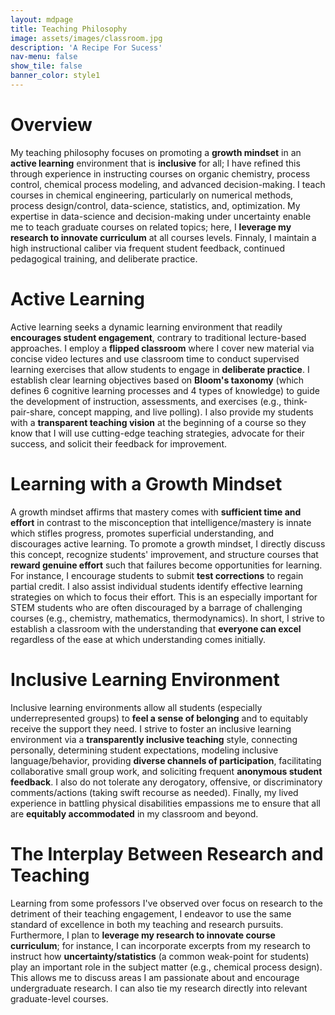 ```yaml
---
layout: mdpage
title: Teaching Philosophy
image: assets/images/classroom.jpg
description: 'A Recipe For Sucess'
nav-menu: false
show_tile: false
banner_color: style1
---
```


# Overview
 My teaching philosophy focuses on promoting a <b>growth mindset</b> in an <b>active learning</b> environment that is <b>inclusive</b> for all; I have refined this through experience in instructing courses on organic chemistry, process control, chemical process modeling, and advanced decision-making. I teach courses in chemical engineering, particularly on numerical methods, process design/control, data-science, statistics, and, optimization. My expertise in data-science and decision-making under uncertainty enable me to teach graduate courses on related topics; here, I <b>leverage my research to innovate curriculum</b> at all courses levels. Finnaly, I maintain a high instructional caliber via frequent student feedback, continued pedagogical training, and deliberate practice. 

# Active Learning
Active learning seeks a dynamic learning environment that readily <b>encourages student engagement</b>, contrary to traditional lecture-based approaches. I employ a <b>flipped classroom</b> where I cover new material via concise video lectures and use classroom time to conduct supervised learning exercises that allow students to engage in <b>deliberate practice</b>. I establish clear learning objectives based on <b>Bloom's taxonomy</b> (which defines 6 cognitive learning processes and 4 types of knowledge) to guide the development of instruction, assessments, and exercises (e.g., think-pair-share, concept mapping, and live polling). I also provide my students with a <b>transparent teaching vision</b> at the beginning of a course so they know that I will use cutting-edge teaching strategies, advocate for their success, and solicit their feedback for improvement.

<!-- <img src="../assets/images/growth.jpg" style="max-width:600px;width:100%"> -->

# Learning with a Growth Mindset
A growth mindset affirms that mastery comes with <b>sufficient time and effort</b> in contrast to the misconception that intelligence/mastery is innate which stifles progress, promotes superficial understanding, and discourages active learning. To promote a growth mindset, I directly discuss this concept, recognize students' improvement, and structure courses that <b>reward genuine effort</b> such that failures become opportunities for learning. For instance, I encourage students to submit <b>test corrections</b> to regain partial credit. I also assist individual students identify effective learning strategies on which to focus their effort. This is an especially important for STEM students who are often discouraged by a barrage of challenging courses (e.g., chemistry, mathematics, thermodynamics). In short, I strive to establish a classroom with the understanding that <b>everyone can excel</b> regardless of the ease at which understanding comes initially.

<!-- <img src="../assets/images/study_group.jpg" style="max-width:600px;width:100%"> -->

# Inclusive Learning Environment
Inclusive learning environments allow all students (especially underrepresented groups) to <b>feel a sense of belonging</b> and to equitably receive the support they need. I strive to foster an inclusive learning environment via a <b>transparently inclusive teaching</b> style, connecting personally, determining student expectations, modeling inclusive language/behavior, providing <b>diverse channels of participation</b>, facilitating collaborative small group work, and soliciting frequent <b>anonymous student feedback</b>. I also do not tolerate any derogatory, offensive, or discriminatory comments/actions (taking swift recourse as needed). Finally, my lived experience in battling physical disabilities empassions me to ensure that all are <b>equitably accommodated</b> in my classroom and beyond.

# The Interplay Between Research and Teaching
Learning from some professors I've observed over focus on research to the detriment of their teaching engagement, I endeavor to use the same standard of excellence in both my teaching and research pursuits. Furthermore, I plan to <b>leverage my research to innovate course curriculum</b>; for instance, I can incorporate excerpts from my research to instruct how <b>uncertainty/statistics</b> (a common weak-point for students) play an important role in the subject matter (e.g., chemical process design). This allows me to discuss areas I am passionate about and encourage undergraduate research. I can also tie my research directly into relevant graduate-level courses.